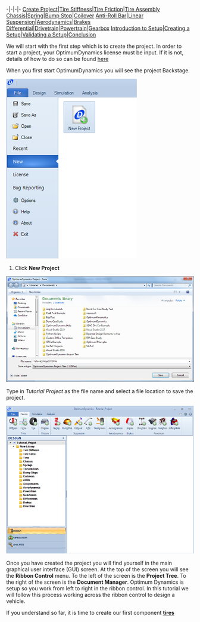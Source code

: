 -|-|-|-
[Create Project](../2_Create_Project.md)|[Tire Stiffness](../3_Tire_Stiffness.md)|[Tire Friction](../4_Tire_Friction.md)|[Tire Assembly](../5_TireAssy.md)
[Chassis](../6_Chassis.md)|[Spring](../7_Spring.md)|[Bump Stop](../8_BumpStop.md)|[Coilover](../9_Coilover.md)
[Anti-Roll Bar](../10_ARB.md)|[Linear Suspension](../11_LinearSus.md)|[Aerodynamics](../12_Aero.md)|[Brakes](../13_Brakes.md)
[Differential](../14_Diff.md)|[Drivetrain](../15_DT.md)|[Powertrain](../16_Powertrain.md)|[Gearbox](../17_Gearbox.md)
[Introduction to Setup](../18_Setupintro.md)|[Creating a Setup](../19_Setup.md)|[Validating a Setup](../20_ValidateSetup.md)|[Conclusion](../21_Conclusion.md)

We will start with the first step which is to create the project.  In order to start a project, your OptimumDynamics license must be input.  If it is not, details of how to do so can be found [here](https://optimumdynamicshelp.readthedocs.io/en/latest/#1_Getting_Started/C_Licensing/)

When you first start OptimumDynamics you will see the project Backstage.

![Project Backstage](../img/new_project.PNG)

1) Click __New Project__

![New Project](../img/project_name.PNG)

Type in *Tutorial Project* as the file name and select a file location to save the project.  

![GUI](../img/GUI.PNG)

Once you have created the project you will find yourself in the main graphical user interface (GUI) screen. At the top of the screen you will see the __Ribbon Control__ menu. To the left of the screen is the __Project Tree__. To the right of the screen is the __Document Manager__. Optimum Dynamics is setup so you work from left to right in the ribbon control. In this tutorial we will follow this process working across the ribbon control to design a vehicle.

If you understand so far, it is time to create our first component __[tires](../3_Tire_Stiffness.md)__
